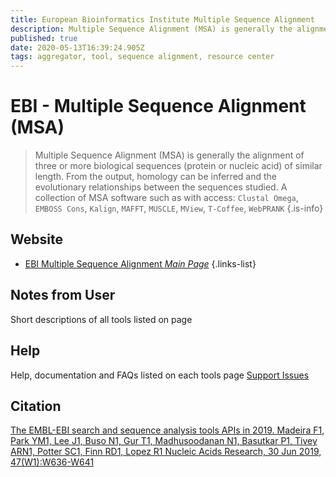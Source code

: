 ```yaml
---
title: European Bioinformatics Institute Multiple Sequence Alignment 
description: Multiple Sequence Alignment (MSA) is generally the alignment of three or more biological sequences (protein or nucleic acid) of similar length. From the output, homology can be inferred and the evolutionary relationships between the sequences studied.
published: true
date: 2020-05-13T16:39:24.905Z
tags: aggregator, tool, sequence alignment, resource center
---
```


# EBI - Multiple Sequence Alignment (MSA)

> Multiple Sequence Alignment (MSA) is generally the alignment of three or more biological sequences (protein or nucleic acid) of similar length. From the output, homology can be inferred and the evolutionary relationships between the sequences studied. 
&NewLine;
A collection of MSA software such as with access: `Clustal Omega`, `EMBOSS Cons`, `Kalign`, `MAFFT`, `MUSCLE`, `MView`, `T-Coffee`, `WebPRANK`
{.is-info}

## Website

- [EBI Multiple Sequence Alignment  *Main Page*](https://www.ebi.ac.uk/Tools/msa/)
{.links-list}

## Notes from User
Short descriptions of all tools listed on page
## Help 
Help, documentation and FAQs listed on each tools page
[Support Issues](https://www.ebi.ac.uk/support/WebServices)
## Citation
[The EMBL-EBI search and sequence analysis tools APIs in 2019. Madeira F1,  Park YM1,  Lee J1,  Buso N1,  Gur T1,  Madhusoodanan N1,  Basutkar P1, Tivey ARN1,  Potter SC1,  Finn RD1,  Lopez R1 Nucleic Acids Research, 30 Jun 2019, 47(W1):W636-W641](http://europepmc.org/article/MED/30976793) 

